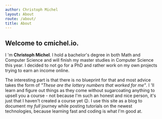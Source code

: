 ```yaml
---
author: Christoph Michel
layout: About
route: /about/
title: About
---
```


## Welcome to cmichel.io.
I 'm **Christoph Michel**. I hold a bachelor's degree in both Math and Computer Science and will finish my master studies in Computer Science this year.
I decided to not go for a PhD and rather work on my own projects trying to earn an income online.

The interesting part is that there is no blueprint for that and most advice takes the form of _"These are the lottery numbers
that worked for me"_.
I 'll learn and figure out things as they come without sugarcoating anything to upsell you a course -
not because I'm such an honest and nice person, it's just that I haven't created a course yet 😉.
I use this site as a blog to document my _full_ journey while posting tutorials on the newest technologies, because learning fast and coding is what I'm good at.
